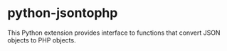 # python-jsontophp

This Python extension provides interface to functions that convert JSON objects to PHP objects.
